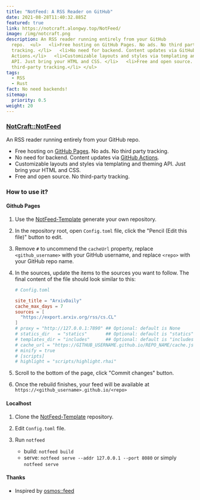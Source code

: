 ```yaml
---
title: "NotFeed: A RSS Reader on GitHub"
date: 2021-08-28T11:40:32.885Z
featured: true
link: https://notcraft.alongwy.top/NotFeed/
image: /img/notcraft.png
description: An RSS reader running entirely from your GitHub
  repo.  <ul>   <li>Free hosting on GitHub Pages. No ads. No third party
  tracking. </li>   <li>No need for backend. Content updates via GitHub
  Actions.</li>   <li>Customizable layouts and styles via templating and theming
  API. Just bring your HTML and CSS. </li>   <li>Free and open source. No
  third-party tracking.</li> </ul>
tags:
  - RSS
  - Rust
fact: No need backends!
sitemap:
  priority: 0.5
weight: 20
---
```

### [NotCraft::NotFeed](https://notcraft.alongwy.top/NotFeed/)

An RSS reader running entirely from your GitHub repo.

* Free hosting on [GitHub Pages](https://pages.github.com/). No ads. No third party tracking.
* No need for backend. Content updates via [GitHub Actions](https://github.com/features/actions).
* Customizable layouts and styles via templating and theming API. Just bring your HTML and CSS.
* Free and open source. No third-party tracking.

### How to use it?

#### Github Pages

1. Use the [NotFeed-Template](https://github.com/NotCraft/NotFeed-Template) generate your own repository.
2. In the repository root, open `Config.toml` file, click the "Pencil (Edit this file)" button to edit.
3. Remove `#` to uncommend the `cacheUrl` property, replace `<github_username>` with your GitHub username, and
   replace `<repo>` with your GitHub repo name.
4. In the sources, update the items to the sources you want to follow. The final content of the file should look similar
   to this:

    ```toml
    # Config.toml

    site_title = "ArxivDaily"
    cache_max_days = 7
    sources = [
      "https://export.arxiv.org/rss/cs.CL"
    ]
    # proxy = "http://127.0.0.1:7890" ## Optional: default is None
    # statics_dir   = "statics"       ## Optional: default is "statics"
    # templates_dir = "includes"      ## Optional: default is "includes"
    # cache_url = "https://GITHUB_USERNAME.github.io/REPO_NAME/cache.json"
    # minify = true
    # [scripts]
    # highlight = "scripts/highlight.rhai"
    ```
5. Scroll to the bottom of the page, click "Commit changes" button.
6. Once the rebuild finishes, your feed will be available at `https://<github_username>.github.io/<repo>`

#### Localhost

1. Clone the [NotFeed-Template](https://github.com/NotCraft/NotFeed-Template) repository.
2. Edit `Config.toml` file.
3. Run `notfeed`

   * build: `notfeed build`
   * serve: `notfeed serve --addr 127.0.0.1 --port 8080` or simply `notfeed serve`

#### Thanks

* Inspired by [osmos::feed](https://github.com/osmoscraft/osmosfeed)